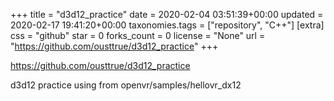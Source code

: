 +++
title = "d3d12_practice"
date = 2020-02-04 03:51:39+00:00
updated = 2020-02-17 19:41:20+00:00
taxonomies.tags = ["repository", "C++"]
[extra]
css = "github"
star = 0
forks_count = 0
license = "None"
url = "https://github.com/ousttrue/d3d12_practice"
+++

<https://github.com/ousttrue/d3d12_practice>

d3d12 practice using from openvr/samples/hellovr_dx12
